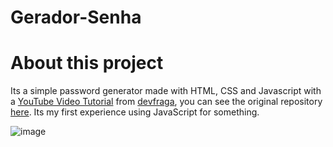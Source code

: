 # Gerador-Senha

# About this project

Its a simple password generator made with HTML, CSS and Javascript with a [YouTube Video Tutorial](https://www.youtube.com/watch?v=i6t2jaRxos4) from [devfraga](https://github.com/devfraga), you can see the original repository [here](https://github.com/devfraga/gerador-senha-youtube). Its my first experience using JavaScript for something.

![image](https://github.com/mattnicee7/Gerador-Senha/assets/81203753/0206acc4-2df8-4dfa-811e-966519b7b0ce)

